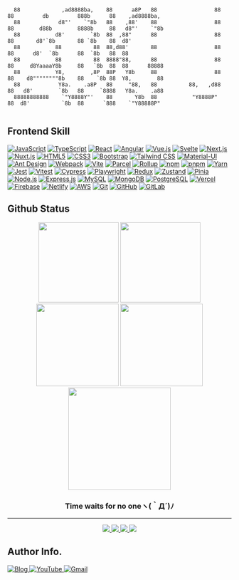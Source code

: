 
<pre><code>

  88             ,ad8888ba,    88      a8P   88                  88  88         db         888b      88    ,ad8888ba,   
  88            d8"'    `"8b   88    ,88'    88                  88  88        d88b        8888b     88   d8"'    `"8b  
  88           d8'        `8b  88  ,88"      88                  88  88       d8'`8b       88 `8b    88  d8'            
  88           88          88  88,d88'       88                  88  88      d8'  `8b      88  `8b   88  88             
  88           88          88  8888"88,      88                  88  88     d8YaaaaY8b     88   `8b  88  88      88888  
  88           Y8,        ,8P  88P   Y8b     88                  88  88    d8""""""""8b    88    `8b 88  Y8,        88  
  88            Y8a.    .a8P   88     "88,   88          88,   ,d88  88   d8'        `8b   88     `8888   Y8a.    .a88  
  88888888888    `"Y8888Y"'    88       Y8b  88           "Y8888P"   88  d8'          `8b  88      `888    `"Y88888P"   

</code></pre>

## Frontend Skill
<a href="https://developer.mozilla.org/en-US/docs/Web/JavaScript" target="_blank"><img src="https://img.shields.io/badge/JavaScript-F7DF1E?style=for-the-badge&logo=javascript&logoColor=white" alt="JavaScript"></a>
<a href="https://www.typescriptlang.org/" target="_blank"><img src="https://img.shields.io/badge/TypeScript-007ACC?style=for-the-badge&logo=typescript&logoColor=white" alt="TypeScript"></a>
<a href="https://reactjs.org/" target="_blank"><img src="https://img.shields.io/badge/React-20232A?style=for-the-badge&logo=react&logoColor=61DAFB" alt="React"></a>
<a href="https://angular.io/" target="_blank"><img src="https://img.shields.io/badge/Angular-DD0031?style=for-the-badge&logo=angular&logoColor=white" alt="Angular"></a>
<a href="https://vuejs.org/" target="_blank"><img src="https://img.shields.io/badge/Vue.js-0D1117?style=for-the-badge&logo=vue.js&logoColor=gray" alt="Vue.js"></a>
<a href="https://svelte.dev/" target="_blank"><img src="https://img.shields.io/badge/Svelte-0A0A0A?style=for-the-badge&logo=svelte&logoColor=gray" alt="Svelte"></a>
<a href="https://nextjs.org/" target="_blank"><img src="https://img.shields.io/badge/Next.js-000000?style=for-the-badge&logo=next.js&logoColor=white" alt="Next.js"></a>
<a href="https://nuxtjs.org/" target="_blank"><img src="https://img.shields.io/badge/Nuxt.js-002218?style=for-the-badge&logo=nuxt.js&logoColor=gray" alt="Nuxt.js"></a>
<a href="https://developer.mozilla.org/en-US/docs/Web/HTML" target="_blank"><img src="https://img.shields.io/badge/HTML5-E34F26?style=for-the-badge&logo=html5&logoColor=white" alt="HTML5"></a>
<a href="https://developer.mozilla.org/en-US/docs/Web/CSS" target="_blank"><img src="https://img.shields.io/badge/CSS3-1572B6?style=for-the-badge&logo=css&logoColor=white" alt="CSS3"></a>
<a href="https://getbootstrap.com/" target="_blank"><img src="https://img.shields.io/badge/Bootstrap-563D7C?style=for-the-badge&logo=bootstrap&logoColor=white" alt="Bootstrap"></a>
<a href="https://tailwindcss.com/" target="_blank"><img src="https://img.shields.io/badge/Tailwind_CSS-38B2AC?style=for-the-badge&logo=tailwind-css&logoColor=white" alt="Tailwind CSS"></a>
<a href="https://mui.com/" target="_blank"><img src="https://img.shields.io/badge/Material--UI-0081CB?style=for-the-badge&logo=mui&logoColor=white" alt="Material-UI"></a>
<a href="https://ant.design/" target="_blank"><img src="https://img.shields.io/badge/Ant_Design-040D22?style=for-the-badge&logo=ant-design&logoColor=gray" alt="Ant Design"></a>
<a href="https://webpack.js.org/" target="_blank"><img src="https://img.shields.io/badge/Webpack-8DD6F9?style=for-the-badge&logo=webpack&logoColor=black" alt="Webpack"></a>
<a href="https://vitejs.dev/" target="_blank"><img src="https://img.shields.io/badge/Vite-646CFF?style=for-the-badge&logo=vite&logoColor=white" alt="Vite"></a>
<a href="https://parceljs.org/" target="_blank"><img src="https://img.shields.io/badge/Parcel-220E0E?style=for-the-badge&logo=parcel&logoColor=gray" alt="Parcel"></a>
<a href="https://rollupjs.org/" target="_blank"><img src="https://img.shields.io/badge/Rollup-220707?style=for-the-badge&logo=rollup.js&logoColor=gray" alt="Rollup"></a>
<a href="https://www.npmjs.com/" target="_blank"><img src="https://img.shields.io/badge/npm-CB3837?style=for-the-badge&logo=npm&logoColor=white" alt="npm"></a>
<a href="https://pnpm.io/" target="_blank"><img src="https://img.shields.io/badge/pnpm-4A4A4A?style=for-the-badge&logo=pnpm&logoColor=white" alt="pnpm"></a>
<a href="https://yarnpkg.com/" target="_blank"><img src="https://img.shields.io/badge/Yarn-07171F?style=for-the-badge&logo=yarn&logoColor=gray" alt="Yarn"></a>
<a href="https://jestjs.io/" target="_blank"><img src="https://img.shields.io/badge/Jest-C21325?style=for-the-badge&logo=jest&logoColor=white" alt="Jest"></a>
<a href="https://vitest.dev/" target="_blank"><img src="https://img.shields.io/badge/Vitest-6E9F18?style=for-the-badge&logo=vitest&logoColor=white" alt="Vitest"></a>
<a href="https://www.cypress.io/" target="_blank"><img src="https://img.shields.io/badge/Cypress-030507?style=for-the-badge&logo=cypress&logoColor=gray" alt="Cypress"></a>
<a href="https://playwright.dev/" target="_blank"><img src="https://img.shields.io/badge/Playwright-081D08?style=for-the-badge&logo=playwright&logoColor=gray" alt="Playwright"></a>
<a href="https://redux.js.org/" target="_blank"><img src="https://img.shields.io/badge/Redux-593D88?style=for-the-badge&logo=redux&logoColor=white" alt="Redux"></a>
<a href="https://zustand-demo.pmnd.rs/" target="_blank"><img src="https://img.shields.io/badge/Zustand-130C1F?style=for-the-badge&logo=zustand&logoColor=gray" alt="Zustand"></a>
<a href="https://pinia.vuejs.org/" target="_blank"><img src="https://img.shields.io/badge/Pinia-0D221D?style=for-the-badge&logo=pinia&logoColor=gray" alt="Pinia"></a>
<a href="https://nodejs.org/" target="_blank"><img src="https://img.shields.io/badge/Node.js-43853D?style=for-the-badge&logo=node.js&logoColor=white" alt="Node.js"></a>
<a href="https://expressjs.com/" target="_blank"><img src="https://img.shields.io/badge/Express.js-404D59?style=for-the-badge&logo=express&logoColor=white" alt="Express.js"></a>
<a href="https://www.mysql.com/" target="_blank"><img src="https://img.shields.io/badge/MySQL-4479A1?style=for-the-badge&logo=mysql&logoColor=white" alt="MySQL"></a>
<a href="https://www.mongodb.com/" target="_blank"><img src="https://img.shields.io/badge/MongoDB-0C1D0C?style=for-the-badge&logo=mongodb&logoColor=gray" alt="MongoDB"></a>
<a href="https://www.postgresql.org/" target="_blank"><img src="https://img.shields.io/badge/PostgreSQL-081018?style=for-the-badge&logo=postgresql&logoColor=gray" alt="PostgreSQL"></a>
<a href="https://vercel.com/" target="_blank"><img src="https://img.shields.io/badge/Vercel-000000?style=for-the-badge&logo=vercel&logoColor=white" alt="Vercel"></a>
<a href="https://firebase.google.com/" target="_blank"><img src="https://img.shields.io/badge/Firebase-FFCA28?style=for-the-badge&logo=firebase&logoColor=black" alt="Firebase"></a>
<a href="https://www.netlify.com/" target="_blank"><img src="https://img.shields.io/badge/Netlify-00221F?style=for-the-badge&logo=netlify&logoColor=gray" alt="Netlify"></a>
<a href="https://aws.amazon.com/" target="_blank"><img src="https://img.shields.io/badge/AWS-221A00?style=for-the-badge&logo=amazon-aws&logoColor=gray" alt="AWS"></a>
<a href="https://git-scm.com/" target="_blank"><img src="https://img.shields.io/badge/Git-F05032?style=for-the-badge&logo=git&logoColor=white" alt="Git"></a>
<a href="https://github.com/" target="_blank"><img src="https://img.shields.io/badge/GitHub-100000?style=for-the-badge&logo=github&logoColor=white" alt="GitHub"></a>
<a href="https://gitlab.com/" target="_blank"><img src="https://img.shields.io/badge/GitLab-330F63?style=for-the-badge&logo=gitlab&logoColor=white" alt="GitLab"></a>
## Github Status
<div align="center">
  <img src="https://github-readme-stats.vercel.app/api?username=summer10920&show_icons=true&theme=synthwave"
    height="180">
  <img
    src="https://github-readme-stats.vercel.app/api/top-langs?username=summer10920&show_icons=true&layout=compact&theme=synthwave"
    height="180">
  <img src="https://github-readme-streak-stats.herokuapp.com/?user=summer10920&theme=synthwave" height="185">
  <img src="https://github-profile-summary-cards.vercel.app/api/cards/stats?username=summer10920&theme=dracula"
    height="185">
  <img
    src="https://github-profile-summary-cards.vercel.app/api/cards/profile-details?username=summer10920&theme=dracula"
    height="230">
</div>
<h3 align="center">Time waits for no oneヽ(｀Д´)ﾉ</h3>
<hr>
<p align="center">
  <a href="https://summer10920.github.io">
    <img src="https://img.icons8.com/ios-filled/28/e5289e/blogger.png" />
  </a>
  <a href="https://www.linkedin.com/in/loki-jiang/">
    <img src="https://img.icons8.com/material-outlined/30/e5289e/linkedin.png" />
  </a>
  <a href="https://www.youtube.com/@LokiJiang">
    <img src="https://img.icons8.com/material-outlined/30/e5289e/youtube.png" />
  </a>
  <a href="mailto:summer10920@gmail.com">
    <img src="https://img.icons8.com/?size=30&id=ZE7CF2CQ0DcJ&format=png&color=e5289e" />
  </a>
</p>

## Author Info.
<a href="https://summer10920.github.io" target="_blank">
  <img src="https://img.shields.io/badge/Blog-e91061?style=for-the-badge&logo=blogger&logoColor=white" alt="Blog" />
</a>
<a href="https://www.youtube.com/@LokiJiang" target="_blank">
  <img src="https://img.shields.io/badge/YouTube-FF0000?style=for-the-badge&logo=youtube&logoColor=white" alt="YouTube" />
</a>
<a href="mailto:summer10920@gmail.com" target="_blank">
  <img src="https://img.shields.io/badge/Gmail-D14836?style=for-the-badge&logo=gmail&logoColor=white" alt="Gmail" />
</a>

